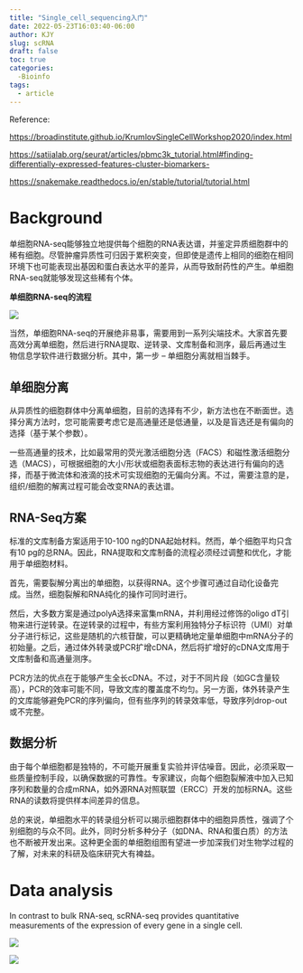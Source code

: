```yaml
---
title: "Single_cell_sequencing入门"
date: 2022-05-23T16:03:40-06:00
author: KJY
slug: scRNA
draft: false
toc: true
categories:  
  -Bioinfo
tags:        
  - article
---
```



Reference:

https://broadinstitute.github.io/KrumlovSingleCellWorkshop2020/index.html

https://satijalab.org/seurat/articles/pbmc3k_tutorial.html#finding-differentially-expressed-features-cluster-biomarkers-

https://snakemake.readthedocs.io/en/stable/tutorial/tutorial.html

# Background

单细胞RNA-seq能够独立地提供每个细胞的RNA表达谱，并鉴定异质细胞群中的稀有细胞。尽管肿瘤异质性可归因于累积突变，但即使是遗传上相同的细胞在相同环境下也可能表现出基因和蛋白表达水平的差异，从而导致耐药性的产生。单细胞RNA-seq就能够发现这些稀有个体。

**单细胞RNA-seq的流程**

![](http://www.ebiotrade.com/imagewatermark/UploadFile/2018091116524262.JPG)

当然，单细胞RNA-seq的开展绝非易事，需要用到一系列尖端技术。大家首先要高效分离单细胞，然后进行RNA提取、逆转录、文库制备和测序，最后再通过生物信息学软件进行数据分析。其中，第一步 – 单细胞分离就相当棘手。

## 单细胞分离

从异质性的细胞群体中分离单细胞，目前的选择有不少，新方法也在不断面世。选择分离方法时，您可能需要考虑它是高通量还是低通量，以及是盲选还是有偏向的选择（基于某个参数）。

一些高通量的技术，比如最常用的荧光激活细胞分选（FACS）和磁性激活细胞分选（MACS），可根据细胞的大小/形状或细胞表面标志物的表达进行有偏向的选择，而基于微流体和液滴的技术可实现细胞的无偏向分离。不过，需要注意的是，组织/细胞的解离过程可能会改变RNA的表达谱。

## RNA-Seq方案

标准的文库制备方案适用于10-100 ng的DNA起始材料。然而，单个细胞平均只含有10 pg的总RNA。因此，RNA提取和文库制备的流程必须经过调整和优化，才能用于单细胞材料。

首先，需要裂解分离出的单细胞，以获得RNA。这个步骤可通过自动化设备完成。当然，细胞裂解和RNA纯化的操作可同时进行。

然后，大多数方案是通过polyA选择来富集mRNA，并利用经过修饰的oligo dT引物来进行逆转录。在逆转录的过程中，有些方案利用独特分子标识符（UMI）对单分子进行标记，这些是随机的六核苷酸，可以更精确地定量单细胞中mRNA分子的初始量。之后，通过体外转录或PCR扩增cDNA，然后将扩增好的cDNA文库用于文库制备和高通量测序。

PCR方法的优点在于能够产生全长cDNA。不过，对于不同片段（如GC含量较高），PCR的效率可能不同，导致文库的覆盖度不均匀。另一方面，体外转录产生的文库能够避免PCR的序列偏向，但有些序列的转录效率低，导致序列drop-out或不完整。

## 数据分析

由于每个单细胞都是独特的，不可能开展重复实验并评估噪音。因此，必须采取一些质量控制手段，以确保数据的可靠性。专家建议，向每个细胞裂解液中加入已知序列和数量的合成mRNA，如外源RNA对照联盟（ERCC）开发的加标RNA。这些RNA的读数将提供样本间差异的信息。

总的来说，单细胞水平的转录组分析可以揭示细胞群体中的细胞异质性，强调了个别细胞的与众不同。此外，同时分析多种分子（如DNA、RNA和蛋白质）的方法也不断被开发出来。这种更全面的单细胞组图有望进一步加深我们对生物学过程的了解，对未来的科研及临床研究大有裨益。

# Data analysis

In contrast to bulk RNA-seq, scRNA-seq provides quantitative measurements of the expression of every gene in a single cell.

![](image-20220523193650253.png)

![](image-20220523193749864.png)

